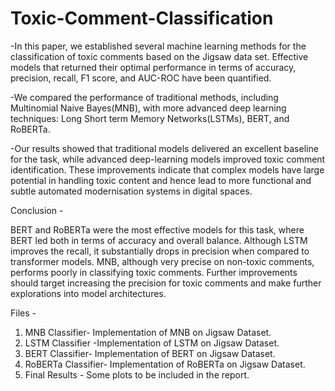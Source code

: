 # Toxic-Comment-Classification

-In this paper, we established several machine learning methods for the classification of toxic comments based on the Jigsaw data set. Effective models that returned their optimal performance in terms of accuracy, precision, recall, F1 score, and AUC-ROC have been quantified. 

-We compared the performance of traditional methods, including Multinomial Naive Bayes(MNB), with more advanced deep learning techniques: Long Short term Memory Networks(LSTMs), BERT, and RoBERTa. 

-Our results showed that traditional models delivered an excellent baseline for the task, while advanced deep-learning models improved toxic comment identification. These improvements indicate that complex models have large potential in handling toxic content and hence lead to more functional and subtle automated modernisation systems in digital spaces.

Conclusion -

BERT and RoBERTa were the most effective models for this task, where BERT led both in terms of accuracy and overall balance. 
Although LSTM improves the recall, it substantially drops in precision when compared to transformer models. 
MNB, although very precise on non-toxic comments, performs poorly in classifying toxic comments. Further improvements should target increasing the precision for toxic comments and make further explorations into model architectures.

Files - 
1. MNB Classifier- Implementation of MNB on Jigsaw Dataset.
2. LSTM Classifier -Implementation of LSTM on Jigsaw Dataset.
3. BERT Classifier- Implementation of BERT on Jigsaw Dataset.
4. RoBERTa Classifier- Implementation of RoBERTa on Jigsaw Dataset.
5. Final Results - Some plots to be included in the report. 
